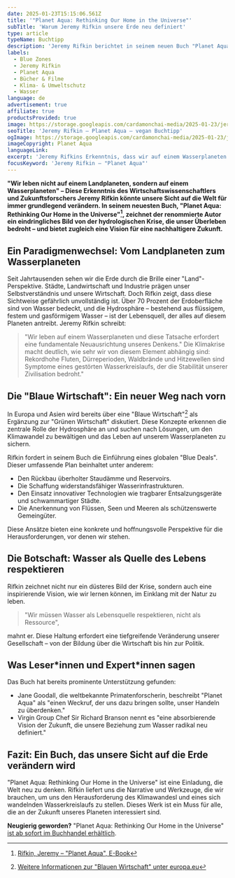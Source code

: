 ```yaml
---
date: 2025-01-23T15:15:06.561Z
title: '"Planet Aqua: Rethinking Our Home in the Universe"'
subTitle: 'Warum Jeremy Rifkin unsere Erde neu definiert'
type: article
typeName: Buchtipp
description: 'Jeremy Rifkin berichtet in seinem neuen Buch "Planet Aqua" darüber, dass wir auf einem Wasserplaneten leben – nicht auf einem Landplaneten. Erfahrt jetzt alles über seine revolutionäre Sichtweise!'
labels:
  - Blue Zones
  - Jeremy Rifkin
  - Planet Aqua
  - Bücher & Filme
  - Klima- & Umweltschutz
  - Wasser
language: de
advertisement: true
affiliate: true
productsProvided: true
image: https://storage.googleapis.com/cardamonchai-media/2025-01-23/jeremy-rifkin-planet-aqua-soundsvegan-com-jpg-imagine-081828_113048_1024_768/640.webp
seoTitle: 'Jeremy Rifkin – Planet Aqua – vegan Buchtipp'
ogImage: https://storage.googleapis.com/cardamonchai-media/2025-01-23/jeremy-rifkin-planet-aqua-soundsvegan-com-og-jpg-imagine-081828_0e2a41_1200_628/640.webp
imageCopyright: Planet Aqua
languageLink:
excerpt: 'Jeremy Rifkins Erkenntnis, dass wir auf einem Wasserplaneten und nicht auf einem Landplaneten leben, könnte unsere Sicht auf die Welt grundlegend verändern. In seinem neuesten Buch, "Planet Aqua: Rethinking Our Home in the Universe", zeichnet der renommierte Autor ein eindringliches Bild von der hydrologischen Krise, die unser Überleben bedroht – und bietet zugleich eine Vision für eine nachhaltigere Zukunft.'
focusKeyword: 'Jeremy Rifkin – "Planet Aqua"'
---
```


**"Wir leben nicht auf einem Landplaneten, sondern auf einem Wasserplaneten" – Diese Erkenntnis des Wirtschaftswissenschaftlers und Zukunftsforschers Jeremy Rifkin könnte unsere Sicht auf die Welt für immer grundlegend verändern. In seinem neuesten Buch, "Planet Aqua: Rethinking Our Home in the Universe"[^1], zeichnet der renommierte Autor ein eindringliches Bild von der hydrologischen Krise, die unser Überleben bedroht – und bietet zugleich eine Vision für eine nachhaltigere Zukunft.**

## Ein Paradigmenwechsel: Vom Landplaneten zum Wasserplaneten

Seit Jahrtausenden sehen wir die Erde durch die Brille einer "Land"-Perspektive. Städte, Landwirtschaft und Industrie prägen unser Selbstverständnis und unsere Wirtschaft. Doch Rifkin zeigt, dass diese Sichtweise gefährlich unvollständig ist. Über 70 Prozent der Erdoberfläche sind von Wasser bedeckt, und die Hydrosphäre – bestehend aus flüssigem, festem und gasförmigem Wasser – ist der Lebensquell, der alles auf diesem Planeten antreibt. Jeremy Rifkin schreibt:

> "Wir leben auf einem Wasserplaneten und diese Tatsache erfordert eine fundamentale Neuausrichtung unseres Denkens." Die Klimakrise macht deutlich, wie sehr wir von diesem Element abhängig sind: Rekordhohe Fluten, Dürreperioden, Waldbrände und Hitzewellen sind Symptome eines gestörten Wasserkreislaufs, der die Stabilität unserer Zivilisation bedroht."

## Die "Blaue Wirtschaft": Ein neuer Weg nach vorn

In Europa und Asien wird bereits über eine "Blaue Wirtschaft"[^2] als Ergänzung zur "Grünen Wirtschaft" diskutiert. Diese Konzepte erkennen die zentrale Rolle der Hydrosphäre an und suchen nach Lösungen, um den Klimawandel zu bewältigen und das Leben auf unserem Wasserplaneten zu sichern.

Rifkin fordert in seinem Buch die Einführung eines globalen "Blue Deals". Dieser umfassende Plan beinhaltet unter anderem:

- Den Rückbau überholter Staudämme und Reservoirs.
- Die Schaffung widerstandsfähiger Wasserinfrastrukturen.
- Den Einsatz innovativer Technologien wie tragbarer Entsalzungsgeräte und schwammartiger Städte.
- Die Anerkennung von Flüssen, Seen und Meeren als schützenswerte Gemeingüter.

Diese Ansätze bieten eine konkrete und hoffnungsvolle Perspektive für die Herausforderungen, vor denen wir stehen.

## Die Botschaft: Wasser als Quelle des Lebens respektieren

Rifkin zeichnet nicht nur ein düsteres Bild der Krise, sondern auch eine inspirierende Vision, wie wir lernen können, im Einklang mit der Natur zu leben.

> "Wir müssen Wasser als Lebensquelle respektieren, nicht als Ressource",

mahnt er. Diese Haltung erfordert eine tiefgreifende Veränderung unserer Gesellschaft – von der Bildung über die Wirtschaft bis hin zur Politik.

## Was Leser\*innen und Expert\*innen sagen

Das Buch hat bereits prominente Unterstützung gefunden:

- Jane Goodall, die weltbekannte Primatenforscherin, beschreibt "Planet Aqua" als "einen Weckruf, der uns dazu bringen sollte, unser Handeln zu überdenken."
- Virgin Group Chef Sir Richard Branson nennt es "eine absorbierende Vision der Zukunft, die unsere Beziehung zum Wasser radikal neu definiert."

## Fazit: Ein Buch, das unsere Sicht auf die Erde verändern wird

"Planet Aqua: Rethinking Our Home in the Universe" ist eine Einladung, die Welt neu zu denken. Rifkin liefert uns die Narrative und Werkzeuge, die wir brauchen, um uns den Herausforderung des Klimawandesl und eines sich wandelnden Wasserkreislaufs zu stellen. Dieses Werk ist ein Muss für alle, die an der Zukunft unseres Planeten interessiert sind.

**Neugierig geworden?** "Planet Aqua: Rethinking Our Home in the Universe" [ist ab sofort im Buchhandel erhältlich](https://clk.tradedoubler.com/click?p=324630&a=3338415&epi=SoundsVegan&url=https%3A%2F%2Fwww.ebook.de%2Fde%2Fproduct%2F47919545%2Fjeremy_rifkin_planet_aqua.html).

[^1]: [Rifkin, Jeremy – "Planet Aqua", E-Book](https://clk.tradedoubler.com/click?p=324630&a=3338415&epi=SoundsVegan&url=https%3A%2F%2Fwww.ebook.de%2Fde%2Fproduct%2F47929592%2Fjeremy_rifkin_planet_aqua.html)
[^2]: [Weitere Informationen zur "Blauen Wirtschaft" unter europa.eu](https://europa.eu)
